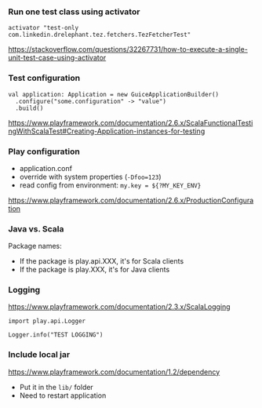 ### Run one test class using activator

```
activator "test-only com.linkedin.drelephant.tez.fetchers.TezFetcherTest"
```

https://stackoverflow.com/questions/32267731/how-to-execute-a-single-unit-test-case-using-activator


### Test configuration

```
val application: Application = new GuiceApplicationBuilder()
  .configure("some.configuration" -> "value")
  .build()
```

https://www.playframework.com/documentation/2.6.x/ScalaFunctionalTestingWithScalaTest#Creating-Application-instances-for-testing


### Play configuration

* application.conf
* override with system properties (`-Dfoo=123`)
* read config from environment: `my.key = ${?MY_KEY_ENV}`

https://www.playframework.com/documentation/2.6.x/ProductionConfiguration


### Java vs. Scala

Package names:

* If the package is play.api.XXX, it's for Scala clients
* If the package is play.XXX, it's for Java clients


### Logging

https://www.playframework.com/documentation/2.3.x/ScalaLogging

```
import play.api.Logger

Logger.info("TEST LOGGING")
```


### Include local jar

https://www.playframework.com/documentation/1.2/dependency

* Put it in the `lib/` folder
* Need to restart application